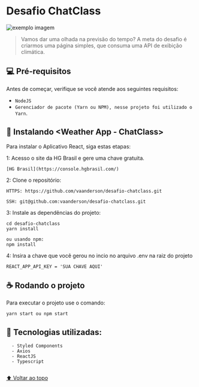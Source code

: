 # Desafio ChatClass


<img src="https://i.imgur.com/a81RxBQ.png" alt="exemplo imagem">

> Vamos dar uma olhada na previsão do tempo? A meta do desafio é criarmos uma página simples, que consuma uma API de exibição climática.


## 💻 Pré-requisitos

Antes de começar, verifique se você atende aos seguintes requisitos:

* `NodeJS`
* `Gerenciador de pacote (Yarn ou NPM), nesse projeto foi utilizado o Yarn`.

## 🚀 Instalando <Weather App - ChatClass>

Para instalar o Aplicativo React, siga estas etapas:

1: Acesso o site da HG Brasil e gere uma chave gratuita.
```
[HG Brasil](https://console.hgbrasil.com/)
```

2: Clone o repositório:
```
HTTPS: https://github.com/vaanderson/desafio-chatclass.git

SSH: git@github.com:vaanderson/desafio-chatclass.git
```
3: Instale as dependências do projeto:
```
cd desafio-chatclass
yarn install

ou usando npm:
npm install
```


4: Insira a chave que você gerou no incio no arquivo .env na raiz do projeto

```
REACT_APP_API_KEY = 'SUA CHAVE AQUI'
```



## ☕            Rodando o projeto

Para executar o projeto use o comando:

```
yarn start ou npm start
```

  ## 🤝 Tecnologias utilizadas:
  
```
  - Styled Components
  - Axios
  - ReactJS
  - Typescript
  
```

  
  
[⬆ Voltar ao topo](#)<br>
